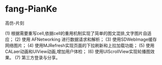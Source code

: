 # fang-PianKe
高仿-片刻

(1)	根据需要重写cell,依据cell的重用机制实现了简单的图文混排,文字图片自适应；
(2)	使用 AFNetworking 进行数据请求和解析；
(3)	使用SDWebImage缓存网络图片；
(4)	使用MJRefresh实现页面的下拉刷新和上拉加载功能；
(5)	使用CALaer动画和UIView动画,增加用户体检；
(6)	使用UIScrollView实现轮播图效果。
(7)	第三方登录与分享。
